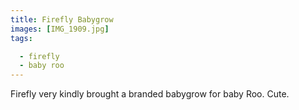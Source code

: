 ```yaml
---
title: Firefly Babygrow
images: [IMG_1909.jpg]
tags:

  - firefly
  - baby roo
---
```

Firefly very kindly brought a branded babygrow for baby Roo. Cute.